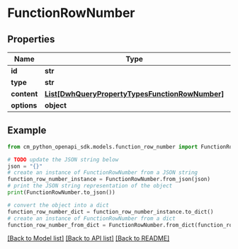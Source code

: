 # FunctionRowNumber


## Properties

Name | Type | Description | Notes
------------ | ------------- | ------------- | -------------
**id** | **str** |  | [optional] 
**type** | **str** |  | 
**content** | [**List[DwhQueryPropertyTypesFunctionRowNumber]**](DwhQueryPropertyTypesFunctionRowNumber.md) |  | 
**options** | **object** |  | 

## Example

```python
from cm_python_openapi_sdk.models.function_row_number import FunctionRowNumber

# TODO update the JSON string below
json = "{}"
# create an instance of FunctionRowNumber from a JSON string
function_row_number_instance = FunctionRowNumber.from_json(json)
# print the JSON string representation of the object
print(FunctionRowNumber.to_json())

# convert the object into a dict
function_row_number_dict = function_row_number_instance.to_dict()
# create an instance of FunctionRowNumber from a dict
function_row_number_from_dict = FunctionRowNumber.from_dict(function_row_number_dict)
```
[[Back to Model list]](../README.md#documentation-for-models) [[Back to API list]](../README.md#documentation-for-api-endpoints) [[Back to README]](../README.md)


